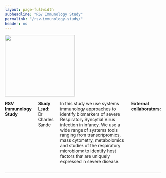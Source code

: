 ```yaml
---
layout: page-fullwidth
subheadline: "RSV Immunology Study"
permalink: "/rsv-immunology-study/"
header: no
---
```


<div class="row">
<div class="large-4 columns">
<img src="{{ site.url }}/images/Agoti-2015.png" alt="" height="200" width="225">
</div>

<div class="large-8 columns">
<p><strong>RSV Immunology Study</strong>
<p><strong>Study Lead:</strong> Dr Charles Sande</p>

<p class="test-justify"> 
In this study we use systems immunology approaches to identify biomarkers of severe Respiratory Syncytial Virus infection in infancy. We use a wide range of systems tools ranging from transcriptomics, mass cytometry, metabolomics and studies of the respiratory microbiome to identify host factors that are uniquely expressed in severe disease.

</p>

<p><strong>External collaborators:</strong></p>

</div>
</div><!-- /.row -->

<hr>
